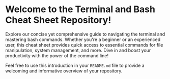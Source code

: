 
# Welcome to the Terminal and Bash Cheat Sheet Repository!

Explore our concise yet comprehensive guide to navigating the terminal and mastering bash commands. Whether you're a beginner or an experienced user, this cheat sheet provides quick access to essential commands for file manipulation, system management, and more. Dive in and boost your productivity with the power of the command line!


Feel free to use this introduction in your `README.md` file to provide a welcoming and informative overview of your repository.
